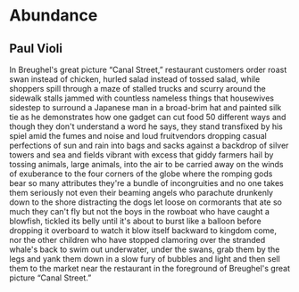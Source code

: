 # Abundance
## Paul Violi
In Breughel's great picture “Canal Street,”
restaurant customers order roast swan
instead of chicken, hurled salad
instead of tossed salad, while shoppers
spill through a maze of stalled trucks
and scurry around the sidewalk stalls
jammed with countless nameless things
that housewives sidestep
to surround a Japanese man
in a broad-brim hat and painted silk tie
as he demonstrates how one gadget
can cut food 50 different ways
and though they don't understand a word
he says, they stand transfixed by his spiel
amid the fumes and noise and loud fruitvendors
dropping casual perfections of sun and rain
into bags and sacks against a backdrop
of silver towers and sea and fields
vibrant with excess that giddy farmers hail
by tossing animals, large animals,
into the air to be carried away
on the winds of exuberance
to the four corners of the globe
where the romping gods
bear so many attributes
they're a bundle of incongruities
and no one takes them seriously
not even their beaming angels
who parachute drunkenly down to the shore
distracting the dogs let loose on cormorants
that ate so much they can't fly
but not the boys in the rowboat
who have caught a blowfish,
tickled its belly until it's about to burst
like a balloon before dropping it overboard
to watch it blow itself backward to kingdom come,
nor the other children who have stopped
clamoring over the stranded whale's back
to swim out underwater, under the swans,
grab them by the legs and yank them down
in a slow fury of bubbles and light
and then sell them to the market
near the restaurant in the foreground
of Breughel's great picture “Canal Street.”